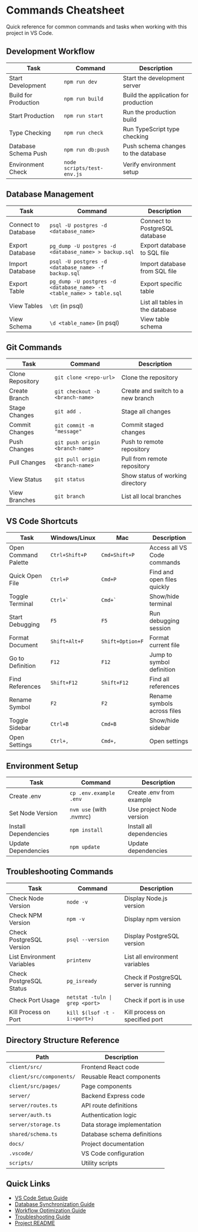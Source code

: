 # Commands Cheatsheet

Quick reference for common commands and tasks when working with this project in VS Code.

## Development Workflow

| Task | Command | Description |
|------|---------|-------------|
| Start Development | `npm run dev` | Start the development server |
| Build for Production | `npm run build` | Build the application for production |
| Start Production | `npm run start` | Run the production build |
| Type Checking | `npm run check` | Run TypeScript type checking |
| Database Schema Push | `npm run db:push` | Push schema changes to the database |
| Environment Check | `node scripts/test-env.js` | Verify environment setup |

## Database Management

| Task | Command | Description |
|------|---------|-------------|
| Connect to Database | `psql -U postgres -d <database_name>` | Connect to PostgreSQL database |
| Export Database | `pg_dump -U postgres -d <database_name> > backup.sql` | Export database to SQL file |
| Import Database | `psql -U postgres -d <database_name> -f backup.sql` | Import database from SQL file |
| Export Table | `pg_dump -U postgres -d <database_name> -t <table_name> > table.sql` | Export specific table |
| View Tables | `\dt` (in psql) | List all tables in the database |
| View Schema | `\d <table_name>` (in psql) | View table schema |

## Git Commands

| Task | Command | Description |
|------|---------|-------------|
| Clone Repository | `git clone <repo-url>` | Clone the repository |
| Create Branch | `git checkout -b <branch-name>` | Create and switch to a new branch |
| Stage Changes | `git add .` | Stage all changes |
| Commit Changes | `git commit -m "message"` | Commit staged changes |
| Push Changes | `git push origin <branch-name>` | Push to remote repository |
| Pull Changes | `git pull origin <branch-name>` | Pull from remote repository |
| View Status | `git status` | Show status of working directory |
| View Branches | `git branch` | List all local branches |

## VS Code Shortcuts

| Task | Windows/Linux | Mac | Description |
|------|--------------|-----|-------------|
| Open Command Palette | `Ctrl+Shift+P` | `Cmd+Shift+P` | Access all VS Code commands |
| Quick Open File | `Ctrl+P` | `Cmd+P` | Find and open files quickly |
| Toggle Terminal | ``Ctrl+` `` | ``Cmd+` `` | Show/hide terminal |
| Start Debugging | `F5` | `F5` | Run debugging session |
| Format Document | `Shift+Alt+F` | `Shift+Option+F` | Format current file |
| Go to Definition | `F12` | `F12` | Jump to symbol definition |
| Find References | `Shift+F12` | `Shift+F12` | Find all references |
| Rename Symbol | `F2` | `F2` | Rename symbols across files |
| Toggle Sidebar | `Ctrl+B` | `Cmd+B` | Show/hide sidebar |
| Open Settings | `Ctrl+,` | `Cmd+,` | Open settings |

## Environment Setup

| Task | Command | Description |
|------|---------|-------------|
| Create .env | `cp .env.example .env` | Create .env from example |
| Set Node Version | `nvm use` (with .nvmrc) | Use project Node version |
| Install Dependencies | `npm install` | Install all dependencies |
| Update Dependencies | `npm update` | Update dependencies |

## Troubleshooting Commands

| Task | Command | Description |
|------|---------|-------------|
| Check Node Version | `node -v` | Display Node.js version |
| Check NPM Version | `npm -v` | Display npm version |
| Check PostgreSQL Version | `psql --version` | Display PostgreSQL version |
| List Environment Variables | `printenv` | List all environment variables |
| Check PostgreSQL Status | `pg_isready` | Check if PostgreSQL server is running |
| Check Port Usage | `netstat -tuln \| grep <port>` | Check if port is in use |
| Kill Process on Port | `kill $(lsof -t -i:<port>)` | Kill process on specified port |

## Directory Structure Reference

| Path | Description |
|------|-------------|
| `client/src/` | Frontend React code |
| `client/src/components/` | Reusable React components |
| `client/src/pages/` | Page components |
| `server/` | Backend Express code |
| `server/routes.ts` | API route definitions |
| `server/auth.ts` | Authentication logic |
| `server/storage.ts` | Data storage implementation |
| `shared/schema.ts` | Database schema definitions |
| `docs/` | Project documentation |
| `.vscode/` | VS Code configuration |
| `scripts/` | Utility scripts |

## Quick Links

- [VS Code Setup Guide](./vs-code-setup.md)
- [Database Synchronization Guide](./database-sync.md)
- [Workflow Optimization Guide](./workflow-optimization.md)
- [Troubleshooting Guide](./troubleshooting.md)
- [Project README](../README.md)
